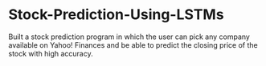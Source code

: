 # Stock-Prediction-Using-LSTMs
Built a stock prediction program in which the user can pick any company available on Yahoo! Finances and be able to predict the closing price of the stock with high accuracy.
